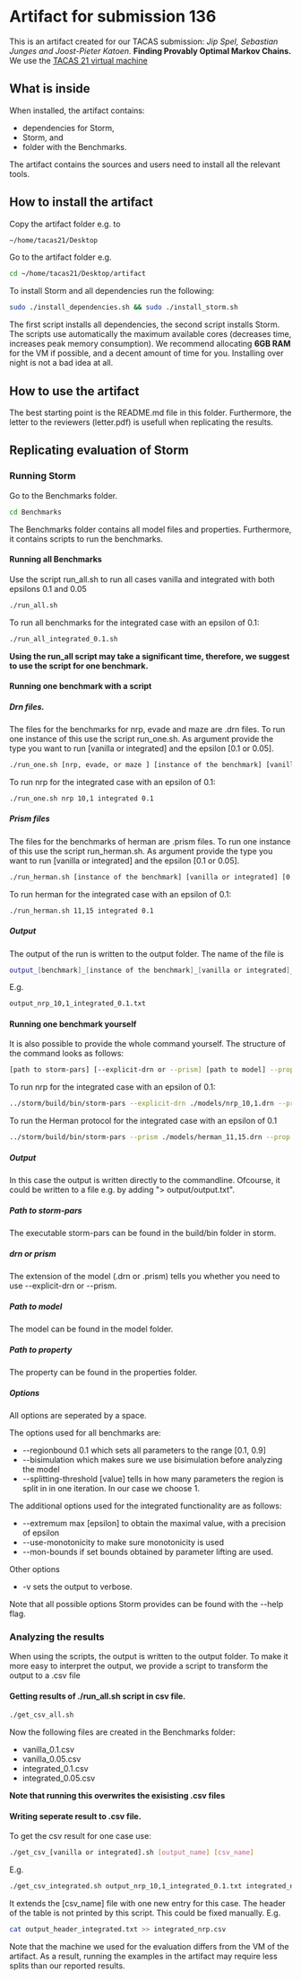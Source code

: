 # Artifact for submission 136


This is an artifact created for our TACAS submission: _Jip Spel, Sebastian Junges and Joost-Pieter Katoen._ **Finding Provably Optimal Markov Chains.**
We use the [TACAS 21 virtual machine](https://zenodo.org/record/4041464#.YnJIbZJBz0o) 

## What is inside
When installed, the artifact contains:
 * dependencies for Storm,
 * Storm, and
 * folder with the Benchmarks.

The artifact contains the sources and users need to install all the relevant tools.

## How to install the artifact
Copy the artifact folder e.g. to 
```sh
~/home/tacas21/Desktop
```
Go to the artifact folder e.g.
```sh
cd ~/home/tacas21/Desktop/artifact
```
To install Storm and all dependencies run the following:
```sh
sudo ./install_dependencies.sh && sudo ./install_storm.sh
```

The first script installs all dependencies, the second script installs Storm. The scripts use automatically the maximum available cores (decreases time, increases peak memory consumption). We recommend allocating
**6GB RAM** for the VM if possible, and a decent amount of time for you.
Installing over night is not a bad idea at all.

## How to use the artifact
The best starting point is the README.md file in this folder. Furthermore, the letter to the reviewers (letter.pdf) is usefull when replicating the results. 

## Replicating evaluation of Storm

### Running Storm
Go to the Benchmarks folder.
```sh
cd Benchmarks
```
The Benchmarks folder contains all model files and properties. Furthermore, it contains scripts to run the benchmarks.

#### Running all Benchmarks
 Use the script run_all.sh to run all cases vanilla and integrated with both epsilons 0.1 and 0.05
 ```sh
 ./run_all.sh
 ```
 To run all benchmarks for the integrated case with an epsilon of 0.1:
 ```sh
 ./run_all_integrated_0.1.sh
 ```
 
 **Using the run_all script may take a significant time, therefore, we suggest to use the script for one benchmark.** 
 
#### Running one benchmark with a script
##### Drn files.
The files for the benchmarks for nrp, evade and maze are .drn files. To run one instance of this use the script run_one.sh. As argument provide the type you want to run [vanilla or integrated] and the epsilon [0.1 or 0.05].
```sh
./run_one.sh [nrp, evade, or maze ] [instance of the benchmark] [vanilla or integrated] [0.1 or 0.05]
```
To run nrp for the integrated case with an epsilon of 0.1:
```sh
./run_one.sh nrp 10,1 integrated 0.1
```

##### Prism files
The files for the benchmarks of herman are .prism files. To run one instance of this use the script run_herman.sh. As argument provide the type you want to run [vanilla or integrated] and the epsilon [0.1 or 0.05].
```sh
./run_herman.sh [instance of the benchmark] [vanilla or integrated] [0.1 or 0.05]
```
To run herman for the integrated case with an epsilon of 0.1:
```sh
./run_herman.sh 11,15 integrated 0.1
```
##### Output
The output of the run is written to the output folder. The name of the file is
```sh
output_[benchmark]_[instance of the benchmark]_[vanilla or integrated]_[0.1 or 0.05].txt
```
E.g.
```sh
output_nrp_10,1_integrated_0.1.txt
```
#### Running one benchmark yourself
It is also possible to provide the whole command yourself.
The structure of the command looks as follows:
```sh
[path to storm-pars] [--explicit-drn or --prism] [path to model] --prop [path to property] [options]
```
To run nrp for the integrated case with an epsilon of 0.1:
```sh
../storm/build/bin/storm-pars --explicit-drn ./models/nrp_10,1.drn --prop ./properties/property_nrp.prctl --regionbound 0.1 --bisimulation --use-monotonicity --mon-bounds --splitting-threshold 1 --extremum max 0.1
```
To run the Herman protocol for the integrated case with an epsilon of 0.1
```sh
../storm/build/bin/storm-pars --prism ./models/herman_11,15.drn --prop ./properties/property_herman.prctl --regionbound 0.1 --bisimulation --use-monotonicity --mon-bounds --splitting-threshold 1 --extremum max 0.1
```

##### Output
In this case the output is written directly to the commandline. Ofcourse, it could be written to a file e.g. by adding "> output/output.txt". 

##### Path to storm-pars
The executable storm-pars can be found in the build/bin folder in storm.
##### drn or prism
The extension of the model (.drn or .prism) tells you whether you need to use --explicit-drn or --prism.
##### Path to model
The model can be found in the model folder.
##### Path to property
The property can be found in the properties folder.

##### Options
All options are seperated by a space.

The options used for all benchmarks are:
* --regionbound 0.1 which sets all parameters to the range [0.1, 0.9]
* --bisimulation which makes sure we use bisimulation before analyzing the model
* --splitting-threshold [value] tells in how many parameters the region is split in in one iteration. In our case we choose 1.

The additional options used for the integrated functionality are as follows:
* --extremum max [epsilon] to obtain the maximal value, with a precision of epsilon 
* --use-monotonicity to make sure monotonicity is used
* --mon-bounds if set bounds obtained by parameter lifting are used.

Other options
* -v sets the output to verbose.

Note that all possible options Storm provides can be found with the --help flag. 

### Analyzing the results
When using the scripts, the output is written to the output folder.
To make it more easy to interpret the output, we provide a script to transform the output to a .csv file
#### Getting results of ./run_all.sh script in csv file.
```sh
./get_csv_all.sh
```
Now the following files are created in the Benchmarks folder:
* vanilla_0.1.csv
* vanilla_0.05.csv
* integrated_0.1.csv
* integrated_0.05.csv

**Note that running this overwrites the exisisting .csv files**

#### Writing seperate result to .csv file.
To get the csv result for one case use:
```sh
./get_csv_[vanilla or integrated].sh [output_name] [csv_name]
```
E.g.
```sh
./get_csv_integrated.sh output_nrp_10,1_integrated_0.1.txt integrated_nrp.csv
```

It extends the [csv_name] file with one new entry for this case.
The header of the table is not printed by this script. This could be fixed manually.
E.g.
```sh
cat output_header_integrated.txt >> integrated_nrp.csv 
```

Note that the machine we used for the evaluation differs from the VM of the artifact. As a result, running the examples in the artifact may require less splits than our reported results.
